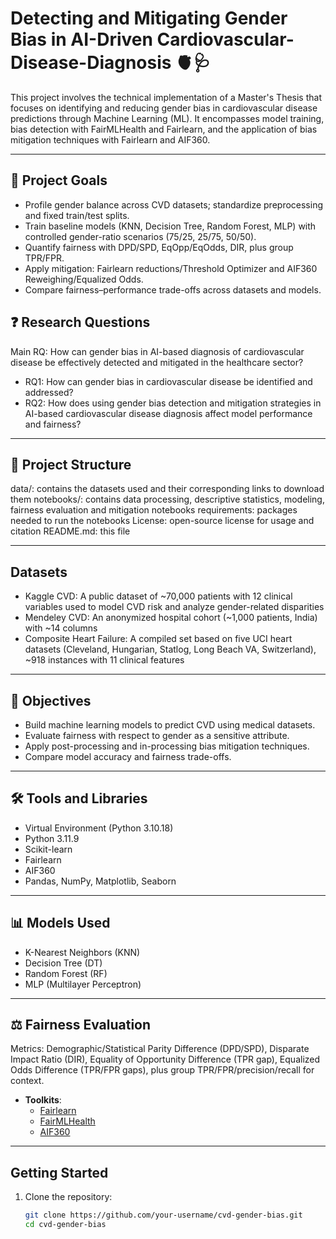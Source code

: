 # Detecting and Mitigating Gender Bias in AI-Driven Cardiovascular-Disease-Diagnosis 🫀🩺
This project involves the technical implementation of a Master's Thesis that focuses on identifying and reducing gender bias in cardiovascular disease predictions through Machine Learning (ML). It encompasses model training, bias detection with FairMLHealth and Fairlearn, and the application of bias mitigation techniques with Fairlearn and AIF360.

---

## 🎯 **Project Goals**

* Profile gender balance across CVD datasets; standardize preprocessing and fixed train/test splits.
* Train baseline models (KNN, Decision Tree, Random Forest, MLP) with controlled gender-ratio scenarios (75/25, 25/75, 50/50).
* Quantify fairness with DPD/SPD, EqOpp/EqOdds, DIR, plus group TPR/FPR.
* Apply mitigation: Fairlearn reductions/Threshold Optimizer and AIF360 Reweighing/Equalized Odds.
* Compare fairness–performance trade-offs across datasets and models.

## ❓ Research Questions

Main RQ: How can gender bias in AI-based diagnosis of cardiovascular disease be effectively detected and mitigated in the healthcare sector?

* RQ1: How can gender bias in cardiovascular disease be identified and addressed?
* RQ2: How does using gender bias detection and mitigation strategies in AI-based cardiovascular disease diagnosis affect model performance and fairness?

---

## 📂 Project Structure

data/: contains the datasets used and their corresponding links to download them
notebooks/: contains data processing, descriptive statistics, modeling, fairness evaluation and mitigation notebooks
requirements: packages needed to run the notebooks
License: open-source license for usage and citation
README.md: this file

---

## Datasets

- Kaggle CVD: A public dataset of ~70,000 patients with 12 clinical variables used to model CVD risk and analyze gender-related disparities 
- Mendeley CVD: An anonymized hospital cohort (~1,000 patients, India) with ~14 columns
- Composite Heart Failure: A compiled set based on five UCI heart datasets (Cleveland, Hungarian, Statlog, Long Beach VA, Switzerland), ~918 instances with 11 clinical features

---

## 🧠 Objectives

- Build machine learning models to predict CVD using medical datasets.
- Evaluate fairness with respect to gender as a sensitive attribute.
- Apply post-processing and in-processing bias mitigation techniques.
- Compare model accuracy and fairness trade-offs.

---

## 🛠️ Tools and Libraries

- Virtual Environment (Python 3.10.18) 
- Python 3.11.9
- Scikit-learn
- Fairlearn
- AIF360
- Pandas, NumPy, Matplotlib, Seaborn

---

## 📊 Models Used

- K-Nearest Neighbors (KNN)
- Decision Tree (DT)
- Random Forest (RF)
- MLP (Multilayer Perceptron)

---

## ⚖️ Fairness Evaluation

Metrics: Demographic/Statistical Parity Difference (DPD/SPD), Disparate Impact Ratio (DIR), Equality of Opportunity Difference (TPR gap), Equalized Odds Difference (TPR/FPR gaps), plus group TPR/FPR/precision/recall for context.

- **Toolkits**:
  - [Fairlearn](https://github.com/fairlearn/fairlearn)
  - [FairMLHealth](https://github.com/KenSciResearch/fairMLHealth)
  - [AIF360](http://aif360.readthedocs.io/en/stable/#)
  

---

## Getting Started

1. Clone the repository:
   ```bash
   git clone https://github.com/your-username/cvd-gender-bias.git
   cd cvd-gender-bias
